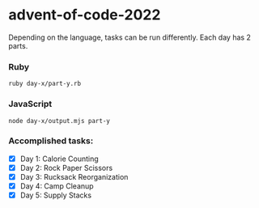 # advent-of-code-2022
Depending on the language, tasks can be run differently. Each day has 2 parts.

### Ruby
```
ruby day-x/part-y.rb
```

### JavaScript
```
node day-x/output.mjs part-y
```

### Accomplished tasks:

- [x] Day 1: Calorie Counting <img width="12" src="https://upload.wikimedia.org/wikipedia/commons/thumb/7/73/Ruby_logo.svg/1280px-Ruby_logo.svg.png" />
- [x] Day 2: Rock Paper Scissors <img width="12" src="https://upload.wikimedia.org/wikipedia/commons/thumb/7/73/Ruby_logo.svg/1280px-Ruby_logo.svg.png" />
- [x] Day 3: Rucksack Reorganization <img width="12" src="https://upload.wikimedia.org/wikipedia/commons/thumb/9/99/Unofficial_JavaScript_logo_2.svg/1280px-Unofficial_JavaScript_logo_2.svg.png" />
- [x] Day 4: Camp Cleanup <img width="12" src="https://upload.wikimedia.org/wikipedia/commons/thumb/7/73/Ruby_logo.svg/1280px-Ruby_logo.svg.png" />
- [x] Day 5: Supply Stacks <img width="12" src="https://upload.wikimedia.org/wikipedia/commons/thumb/9/99/Unofficial_JavaScript_logo_2.svg/1280px-Unofficial_JavaScript_logo_2.svg.png" />
